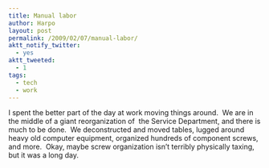 ```yaml
---
title: Manual labor
author: Harpo
layout: post
permalink: /2009/02/07/manual-labor/
aktt_notify_twitter:
  - yes
aktt_tweeted:
  - 1
tags:
  - tech
  - work
---
```

I spent the better part of the day at work moving things around.  We are in the middle of a giant reorganization of  the Service Department, and there is much to be done.  We deconstructed and moved tables, lugged around heavy old computer equipment, organized hundreds of component screws, and more.  Okay, maybe screw organization isn&#8217;t terribly physically taxing, but it was a long day.
